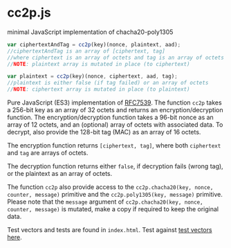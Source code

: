 # cc2p.js
minimal JavaScript implementation of chacha20-poly1305

```javascript
var ciphertextAndTag = cc2p(key)(nonce, plaintext, aad);
//ciphertextAndTag is an array of [ciphertext, tag]
//where ciphertext is an array of octets and tag is an array of octets
//NOTE: plaintext array is mutated in place (to ciphertext)

var plaintext = cc2p(key)(nonce, ciphertext, aad, tag);
//plaintext is either false (if tag failed) or an array of octets
//NOTE: ciphertext array is mutated in place (to plaintext)
```

Pure JavaScript (ES3) implementation of [RFC7539](https://tools.ietf.org/html/rfc7539). The function `cc2p` takes a 256-bit key as an array of 32 octets and returns an encryption/decryption function. The encryption/decryption function takes a 96-bit nonce as an array of 12 octets, and an (optional) array of octets with associated data. To decrypt, also provide the 128-bit tag (MAC) as an array of 16 octets.

The encryption function returns `[ciphertext, tag]`, where both `ciphertext` and `tag` are arrays of octets.

The decryption function returns either `false`, if decryption fails (wrong tag), or the plaintext as an array of octets.

The function `cc2p` also provide access to the `cc2p.chacha20(key, nonce, counter, message)` primitive and the `cc2p.poly1305(key, message)` primitive. Please note that the `message` argument of `cc2p.chacha20(key, nonce, counter, message)` is mutated, make a copy if required to keep the original data.

Test vectors and tests are found in `index.html`. Test against [test vectors here](https://tomaslangkaas.github.io/chacha20-poly1305.js/).
